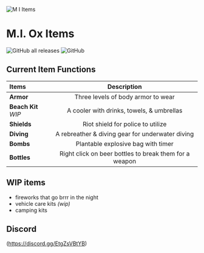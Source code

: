 ![M I  Items](https://github.com/user-attachments/assets/69eabda7-1a0e-4986-8349-d274d5c14db5)
# M.I. Ox Items


![GitHub all releases](https://img.shields.io/github/downloads/Mesa-Indigo/mi_items/total)
![GitHub](https://img.shields.io/github/license/Mesa-Indigo/mi_items)

## Current Item Functions

| Items                 | Description |
| :---                  |     :---:      |
| **Armor**             | Three levels of body armor to wear |
| **Beach Kit** *WIP*   | A cooler with drinks, towels, & umbrellas |
| **Shields**           | Riot shield for police to utilize |
| **Diving**            | A rebreather & diving gear for underwater diving |
| **Bombs**             | Plantable explosive bag with timer |
| **Bottles**           | Right click on beer bottles to break them for a weapon |

## WIP items
- fireworks that go brrr in the night
- vehicle care kits *(wip)*
- camping kits


## Discord
(https://discord.gg/EtgZsVBtYB)
